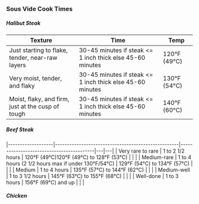 ### Sous Vide Cook Times 

##### Halibut Steak 
| Texture                                           | Time                                                        | Temp         |
|---------------------------------------------------|-------------------------------------------------------------|--------------|
| Just starting to flake, tender, near-raw layers   | 30-45 minutes if steak <= 1 inch thick else 45-60 minutes   | 120°F (49°C) |
| Very moist, tender, and flaky                     | 30-45 minutes if steak <= 1 inch thick else 45-60 minutes   | 130°F (54°C) |
| Moist, flaky, and firm, just at the cusp of tough | 30-45 minutes if steak <= 1 inch thick else 45-60 minutes   | 140°F (60°C) |

##### Beef Steak

|-------------------|----------------------------------------------------|------------------------------------------|---|---|
| Very rare to rare | 1 to 2 1/2 hours                                   | 120°F (49°C)120°F (49°C) to 128°F (53°C) |   |   |
| Medium-rare       | 1 to 4 hours (2 1/2 hours max if under 130°F/54°C) | 129°F (54°C) to 134°F (57°C)             |   |   |
| Medium            | 1 to 4 hours                                       | 135°F (57°C) to 144°F (62°C)             |   |   |
| Medium-well       | 1 to 3 1/2 hours                                   | 145°F (63°C) to 155°F (68°C)             |   |   |
| Well-done         | 1 to 3 hours                                       | 156°F (69°C) and up                      |   |   |

##### Chicken 
